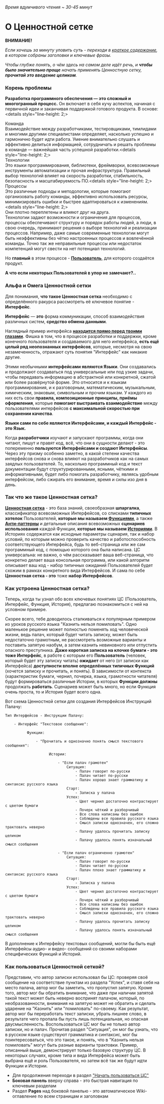 _Время вдумчивого чтения ~ 30-45 минут_

# О Ценностной сетке

**ВНИМАНИЕ!**

_Если хочешь за минуту уловить суть - переходи в [краткое содержание](../Тезисно), в котором собраны заголовки и ключевые фразы._

_Чтобы глубже понять, о чём здесь на самом деле идёт речь, и  **чтобы было значительно проще** начать применять Ценностную сетку, **прочитай это введение целиком**._

### Корень проблемы

**Разработка программного обеспечения — это сложный и многогранный процесс.** Он включает в себя кучу аспектов, начиная с первичной идеи и заканчивая поддержкой готового продукта. В основе: <details style="line-height: 2;><summary>Команда</summary>Взаимодействие между разработчиками, тестировщиками, тимлидами и многими другими специалистами определяет, насколько успешно и гармонично будет идти работа. Умение внимательно слушать и эффективно делиться информацией, сотрудничать и решать проблемы в команде — важнейшая часть успешной разработки.</details><details style="line-height: 2;><summary>Технологии</summary>Это языки программирования, библиотеки, фреймворки, всевозможные инструменты автоматизации и прочая инфраструктура. Правильный выбор технологий влияет на скорость разработки, стабильность, безопасность и масштабируемость ПО.</details><details style="line-height: 2;><summary>Процессы</summary>Это различные подходы и методологии, которые помогают организовать работу команды, эффективно использовать ресурсы, минимизировать ошибки и быстрее адаптироваться к изменениям.</details><details style="line-height: 2;><summary>Они плотно переплетены и влияют друг на друга.</summary>Технологии задают возможности и ограничения для процессов, процессы обеспечивают структуру и порядок работы людей, а люди, в свою очередь, принимают решения о выборе технологий и реализации процессов. Например, даже самые современные технологии могут быть неэффективны без чётко настроенных процессов и вовлечённой команды. Точно так же неправильные процессы или недостаток компетенций могут свести на нет потенциал технологий.</details>

Но **главный** в этом процессе - [**Пользователь**](../Пользователь), для которого создаётся продукт.

**А что если некоторых Пользователей в упор не замечают?..**

### Альфа и Омега Ценностной сетки

Для понимания,  **что такое Ценностная сетка** необходимо с определённого ракурса рассмотреть её ключевое понятие - **Интерфейс**.

**Интерфейс** — **это** форма коммуникации, способ взаимодействия различных систем, **средство обмена данными**.

Наглядный пример интерфейса [**находится прямо перед твоими глазами**](../Интерфейс). Фишка в том, что в процессе разработки и поддержки, кроме конечного пользователя и создаваемого для него интерфейса, **есть ещё целый ряд неопознанных интерфейсов**, которые, несмотря на свою незамеченность, отражают суть понятия "Интерфейс" как никакие другие.

Этими необычными **интерфейсами являются Языки**. Они создавались и продолжают создаваться под универсальные или под узкие задачи, чтобы передавать информацию в абстрактной или конкретной, сжатой или более развёрнутой форме. Это относится и к языкам программирования, и к разговорным, математическим, музыкальным, химическим, знаковым, символьным и прочим языкам. У каждого из них есть свои **правила, композиционные принципы, приёмы оформления**, которые **помогают выстраивать взаимодействие** между пользователями интерфейсов **с максимальной скоростью при сохранении качества**.

**Языки сами по себе являются Интерфейсами, и каждый Интерфейс - это Язык.**

Когда **разработчики** изучают и запускают программы, когда они читают, пишут и правят код, всё, что они в сущности делают - это попеременно **пользуются Интерфейсами и создают Интерфейсы**. Через эту призму особенно заметно, в какой степени качества интерфейсов снова и снова влияют на разработчиков как на самых заядлых пользователей. То, насколько программный код и текст документации будут структурированными, ясными, чёткими и информативными, будет либо помогать разработчику, являясь удобным интерфейсом, либо сжирать его внимание, время и силы изо дня в день.

### Так что же такое Ценностная сетка?

[**Ценностная сетка**](../Ценностная%20сетка) - это база знаний, своеобразная **шпаргалка**, классификатор всевозможных Интерфейсов, со списками **типичных хотелок** Пользователей, **которые мы называем [Функциями](../Функция)**, а также [**Анти-паттерны**](../Анти-паттерн) и детальные описания всевозможных **сценариев использования** каждой Функции, **которые мы называем [Историями](../История)**. В Историях содержатся как исходные параметры сценария, так и набор условий, по которым можно проверить качество и работоспособность соответствующего Интерфейса, будь то веб-страница или же сам программный код, с помощью которого она была написана. ЦС универсальна: не важно, о чём рассказывает ваша веб-страница, что конкретно делает ваша консольная программа, или какой алгоритм описывает ваш код - набор типичных ожиданий Пользователей будет схожим в рамках конкретного вида Интерфейсов. И сама по себе **Ценностная сетка - это** тоже **набор Интерфейсов**.


### Как устроена Ценностная сетка?

Теперь, когда ты узнал обо всех ключевых понятиях ЦС (Пользователь, Интерфейс, Функция, История), предлагаю познакомиться с ней на условном примере.

Скорее всего, тебе доводилось сталкиваться к популярным примером из уроков русского языка "Казнить нельзя помиловать". Одно маленькое решение может полностью поменять ход человеческой жизни, ведь палач, который будет читать записку, может быть недостаточно грамотным, не рассмотреть возможные варианты и поставить запятую наобум, а затем казнить невиновного или отпустить опасного преступника. **Даже короткая записка на клочке бумаги - это тоже Интерфейс**, в работе с которым его **Пользователь** (человек, который будет эту записку читать) **ожидает** от него (от записки как Интерфейса) **доступности вполне определённых типичных Функций** (хочется записку и прочитать, и понять). В зависимости от контекста (характеристик бумаги, чернил, почерка, языка, грамотности читателя) будут формироваться различные Истории, в которых **Функции должны** продолжать **работать**. Сценариев может быть много, но если Функция очень проста, то и История будет всего одна.

Вот схема Ценностной сетки для создания Интерфейсов Инструкций Палачу:
```
Тип Интерфейсов - Инструкции Палачу:
```
```
    - Интерфейс "Текстовое сообщение":
```
```
          Функции:
```
```
              - "Прочитать и однозначно понять смысл текстового сообщения":
```
```
                    Истории:
```
```
                        - "Если палач грамотен"
                            Ситуация:
                                - Палач говорит по-русски
                                - Палач читает по-русски
                                - Палач хорошо знает грамматику и синтаксис русского языка
                            Старт:
                                - Записка у палача
                            Успех:
                                - Цвет чернил достаточно контрастирует с цветом бумаги
                                - Почерк чёткий и разборчивый
                                - Все слова написаны без ошибок
                                - Соблюдены все правила русского языка
                                - Смысл записки однозначен, его сложно трактовать неверно
                                - Палачу удалось прочитать записку целиком
                                - Палачу удалось понять изначальный смысл сообщения
```
```
                        - "Если палач ограниченно грамотен"
                            Ситуация:
                                - Палач говорит по-русски
                                - Палач читает по-русски
                                - Палач плохо знает грамматику и синтаксис русского языка
                            Старт:
                                - Записка у палача
                            Успех:
                                - Цвет чернил достаточно контрастирует с цветом бумаги
                                - Почерк чёткий и разборчивый
                                - Все слова написаны без ошибок
                                - Соблюдены все правила русского языка
                                - Смысл записки однозначен, его сложно трактовать неверно
                                - Палачу удалось прочитать записку целиком
                                - Палачу удалось понять изначальный смысл сообщения
```

В дополнение к Интерфейсу текстовых сообщений, могли бы быть ещё Интерфейсы аудио- и видео- сообщений со своими наборами специфических Функций и Историй.

### Как пользоваться Ценностной сеткой?

Представим, что автор записки использовал бы ЦС: проверяя своё сообщение на соответствие пунктам из раздела "Успех", и ставя себя на место палача, автор мог бы заметить, что пропустил запятую. Кроме того, автор мог бы обратить внимание, что даже при наличии запятой такой текст может быть неверно воспринят палачом, который, по необразованности, внимания на запятую может не обратить и сделать ударение на "Казнить" или "помиловать" по-своему. Как результат, автор мог бы переработать текст записки, убрать лишнее слово, в результате чего пропала бы пусть лишь потенциальная, но опасная двусмысленность. Воспользоваться ЦС мог бы не только автор записки, но и палач. Прочитав раздел "Ситуация", он мог бы узнать, что в русском языке существуют грамматика и синтаксис, мог бы поинтересоваться, что это такое, и понять, что в "Казнить нельзя помиловать" могут быть разные варианты трактовки. Пример, описанный выше, демонстрирует только базовую структуру ЦС. В некоторых случаях, кроме типа и вида Интерфейса может быть выбрана ещё и роль Пользователя, но затем всё так же будут идти Функции и Истории.

- Для продолжения переходи в раздел ["Начать пользоваться ЦС"](../Алгоритм%20применения)
- **Боковая панель** вверху справа - это быстрая навигация по ключевым разделам
- Раздел **Pages** над боковой панелью - это автоматическое Wiki-оглавление по всем страницам и заголовкам
